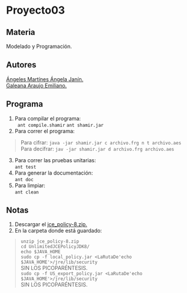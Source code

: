 Proyecto03
=============================

Materia
------------------------------
Modelado y Programación.

Autores
------------------------------
[Ángeles Martínes Ángela Janín.](https://github.com/AngelaJanin)  
[Galeana Araujo Emiliano.](https://github.com/mildewyPrawn)

Programa
------------------------------
1. Para compilar el programa:  
` ant compile.shamir`  `ant shamir.jar`  
2. Para correr el programa:  
> Para cifrar:  `java -jar shamir.jar c archivo.frg n t archivo.aes`  
> Para decifrar:  `jav -jar shamir.jar d archivo.frg archivo.aes`  
3. Para correr las pruebas unitarias:  
`ant test`  
4. Para generar la documentación:  
`ant doc`  
5. Para limpiar:  
`ant clean`

Notas
------------------------------
1. Descargar el [jce_policy-8.zip.](http://wwww.oracle.com/technetwork/java/javase/downloads/jce8-download-2133166.html)
2. En la carpeta donde está guardado:  
> `unzip jce_policy-8.zip`  
> `cd UnlimitedJCEPolicyJDK8/`  
> `echo $JAVA_HOME`  
> `sudo cp -f local_policy.jar <LaRutaDe'echo $JAVA_HOME'>/jre/lib/security`  
			SIN LOS PICOPARÉNTESIS.  
> `sudo cp -f US_export_policy.jar <LaRutaDe'echo $JAVA_HOME'>/jre/lib/security`  
			SIN LOS PICOPARÉNTESIS.

